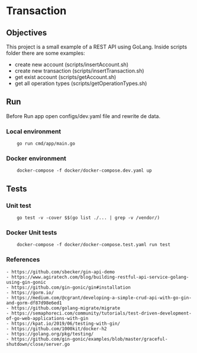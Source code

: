 # Transaction

## Objectives

This project is a small example of a REST API using GoLang. Inside scripts folder there are some examples:

- create new account (scripts/insertAccount.sh)
- create new transaction (scripts/insertTransaction.sh)
- get exist account (scripts/getAccount.sh)
- get all operation types (scripts/getOperationTypes.sh)


## Run 
Before Run app open configs/dev.yaml file and rewrite de data.
### Local environment

        go run cmd/app/main.go
        
### Docker environment

        docker-compose -f docker/docker-compose.dev.yaml up

## Tests

### Unit test

        go test -v -cover $$(go list ./... | grep -v /vendor/)

### Docker Unit tests

        docker-compose -f docker/docker-compose.test.yaml run test
        
### References
    - https://github.com/sbecker/gin-api-demo
    - https://www.agiratech.com/blog/building-restful-api-service-golang-using-gin-gonic
    - https://github.com/gin-gonic/gin#installation
    - https://gorm.io/
    - https://medium.com/@cgrant/developing-a-simple-crud-api-with-go-gin-and-gorm-df87d98e6ed1
    - https://github.com/golang-migrate/migrate
    - https://semaphoreci.com/community/tutorials/test-driven-development-of-go-web-applications-with-gin
    - https://kpat.io/2019/06/testing-with-gin/
    - https://github.com/1000kit/docker-h2
    - https://golang.org/pkg/testing/
    - https://github.com/gin-gonic/examples/blob/master/graceful-shutdown/close/server.go